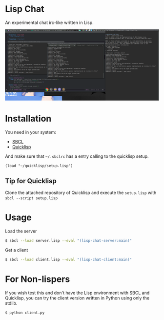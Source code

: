 # Lisp Chat

An experimental chat irc-like written in Lisp.

![lisp-chat-screenshot](lisp-chat.png)


# Installation

You need in your system:

* [SBCL](http://www.sbcl.org/)
* [Quicklisp](https://github.com/quicklisp/quicklisp-client)

And make sure that `~/.sbclrc` has a entry calling to the quicklisp setup.

```common-lisp
(load "~/quicklisp/setup.lisp")
```

## Tip for Quicklisp

Clone the attached repository of Quicklisp and execute the `setup.lisp` with
`sbcl --script setup.lisp`

# Usage

Load the server
```bash
$ sbcl --load server.lisp --eval "(lisp-chat-server:main)"
```

Get a client
```bash
$ sbcl --load client.lisp --eval "(lisp-chat-client:main)"
```

# For Non-lispers

If you wish test this and don't have the Lisp environment with SBCL and Quicklisp,
you can try the client version written in Python using only the stdlib.

```bash
$ python client.py
```


